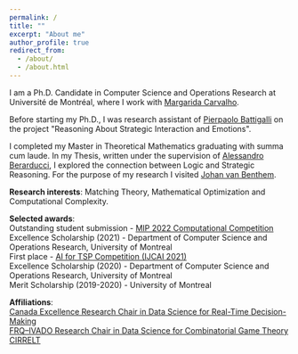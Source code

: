 ```yaml
---
permalink: /
title: ""
excerpt: "About me"
author_profile: true
redirect_from: 
  - /about/
  - /about.html
---
```



I am a Ph.D. Candidate in Computer Science and Operations Research at Université de Montréal, where I work with [Margarida Carvalho](http://margaridacarvalho.org). 

Before starting my Ph.D., I was research assistant of [Pierpaolo Battigalli](https://dec.unibocconi.eu/people/pierpaolo-battigalli) on the project "Reasoning About Strategic Interaction and Emotions". 

I completed my Master in Theoretical Mathematics graduating with summa cum laude. In my Thesis, written under the supervision of [Alessandro Berarducci](https://people.dm.unipi.it/berardu/), I explored the connection between Logic and Strategic Reasoning. For the purpose of my research I visited [Johan van Benthem](https://staff.fnwi.uva.nl/j.vanbenthem/). 


**Research interests**: Matching Theory, Mathematical Optimization and Computational Complexity. 

**Selected awards**:\
Outstanding student submission - [MIP 2022 Computational Competition](https://www.mixedinteger.org/2022/competition/)\
Excellence Scholarship (2021) - Department of Computer Science and Operations Research, University of Montreal\
First place - [AI for TSP Competition (IJCAI 2021)](https://www.tspcompetition.com/)\
Excellence Scholarship (2020) - Department of Computer Science and Operations Research, University of Montreal\
Merit Scholarship (2019-2020) - University of Montreal


**Affiliations**:\
[Canada Excellence Research Chair in Data Science for Real-Time Decision-Making](https://cerc-datascience.polymtl.ca/)\
[FRQ–IVADO Research Chair in Data Science for Combinatorial Game Theory](http://margaridacarvalho.org/chair.html)\
[CIRRELT](https://www.cirrelt.ca/)
